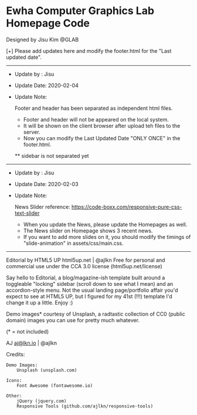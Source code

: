 # Ewha Computer Graphics Lab Homepage Code
Designed by Jisu Kim @GLAB

[+] Please add updates here and modify the footer.html for the "Last updated date".

------------------------------------------------------------------------------------
* Update by  : Jisu
* Update Date: 2020-02-04
* Update Note:

	Footer and header has been separated as independent html files.

	- Footer and header will not be appeared on the local system.
	- It will be shown on the client browser after upload teh files to the server.
	- Now you can modify the Last Updated Date "ONLY ONCE" in the footer.html.

	** sidebar is not separated yet

------------------------------------------------------------------------------------
* Update by  : Jisu
* Update Date: 2020-02-03
* Update Note:

	News Slider reference: https://code-boxx.com/responsive-pure-css-text-slider

	- When you update the News, please update the Homepages as well.
	- The News slider on Homepage shows 3 recent news.
	- If you want to add more slides on it, you should modify the timings of "slide-animation" in assets/css/main.css. 


------------------------------------------------------------------------------------
Editorial by HTML5 UP
html5up.net | @ajlkn
Free for personal and commercial use under the CCA 3.0 license (html5up.net/license)


Say hello to Editorial, a blog/magazine-ish template built around a toggleable "locking"
sidebar (scroll down to see what I mean) and an accordion-style menu. Not the usual landing
page/portfolio affair you'd expect to see at HTML5 UP, but I figured for my 41st (!!!)
template I'd change it up a little. Enjoy :)

Demo images* courtesy of Unsplash, a radtastic collection of CC0 (public domain) images
you can use for pretty much whatever.

(* = not included)

AJ
aj@lkn.io | @ajlkn


Credits:

	Demo Images:
		Unsplash (unsplash.com)

	Icons:
		Font Awesome (fontawesome.io)

	Other:
		jQuery (jquery.com)
		Responsive Tools (github.com/ajlkn/responsive-tools)
